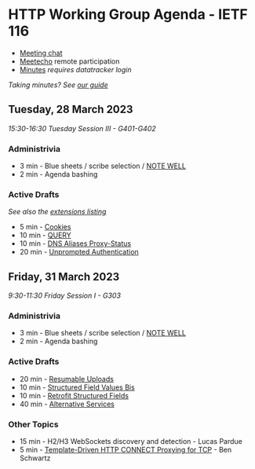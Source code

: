 # HTTP Working Group Agenda - IETF 116

* [Meeting chat](https://zulip.ietf.org/#narrow/stream/httpbis)
* [Meetecho](https://meetings.conf.meetecho.com/ietf116/?group=httpbis&short=httpbis&item=2) remote participation
* [Minutes](https://notes.ietf.org/notes-ietf-116-httpbis) _requires datatracker login_

*Taking minutes? See [our guide](https://github.com/httpwg/wiki/wiki/TakingMinutes)*


## Tuesday, 28 March 2023

_15:30-16:30 Tuesday Session III - G401-G402_


### Administrivia

*  3 min - Blue sheets / scribe selection / [NOTE WELL](https://www.ietf.org/about/note-well/)
*  2 min - Agenda bashing

### Active Drafts

_See also the [extensions listing](https://httpwg.org/http-extensions/)_

*  5 min - [Cookies](https://datatracker.ietf.org/doc/draft-ietf-httpbis-rfc6265bis)
* 10 min - [QUERY](https://datatracker.ietf.org/doc/draft-ietf-httpbis-safe-method-w-body)
* 10 min - [DNS Aliases Proxy-Status](https://datatracker.ietf.org/doc/draft-ietf-httpbis-alias-proxy-status)
* 20 min - [Unprompted Authentication](https://datatracker.ietf.org/doc/draft-ietf-httpbis-unprompted-auth)


## Friday, 31 March 2023

_9:30-11:30 Friday Session I - G303_

### Administrivia

*  3 min - Blue sheets / scribe selection / [NOTE WELL](https://www.ietf.org/about/note-well/)
*  2 min - Agenda bashing


### Active Drafts

* 20 min - [Resumable Uploads](https://datatracker.ietf.org/doc/draft-ietf-httpbis-resumable-upload)
* 10 min - [Structured Field Values Bis](https://datatracker.ietf.org/doc/draft-ietf-httpbis-sfbis)
* 10 min - [Retrofit Structured Fields](https://datatracker.ietf.org/doc/draft-ietf-httpbis-retrofit)
* 40 min - [Alternative Services](https://datatracker.ietf.org/doc/draft-ietf-httpbis-rfc7838bis)


### Other Topics

* 15 min - H2/H3 WebSockets discovery and detection - Lucas Pardue
*  5 min - [Template-Driven HTTP CONNECT Proxying for TCP](https://www.ietf.org/archive/id/draft-schwartz-httpbis-connect-tcp-01.html) - Ben Schwartz
